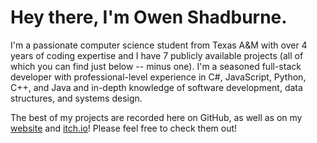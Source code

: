 # Hey there, I'm Owen Shadburne.

I'm a passionate computer science student from Texas A&M with over 4 years of coding expertise and I have 7 publicly available projects (all of which you can find just below -- minus one). I'm a seasoned full-stack developer with professional-level experience in C#, JavaScript, Python, C++, and Java and in-depth knowledge of software development, data structures, and systems design.

The best of my projects are recorded here on GitHub, as well as on my [website](https://owenshadburne.github.io) and [itch.io](https://cubetures.itch.io)! Please feel free to check them out!
